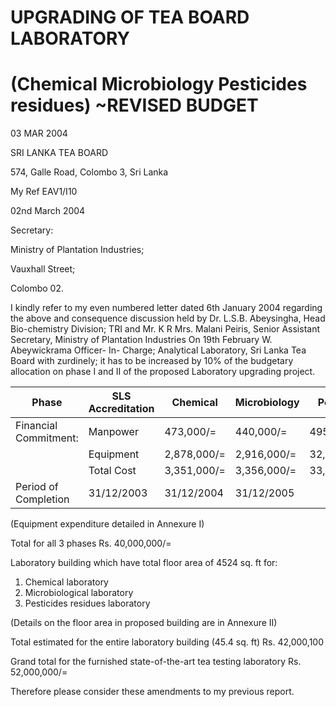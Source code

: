 # UPGRADING OF TEA BOARD LABORATORY

# (Chemical Microbiology Pesticides residues) ~REVISED BUDGET

03 MAR 2004

SRI LANKA TEA BOARD

574, Galle Road, Colombo 3, Sri Lanka

My Ref EAV1/I10

02nd March 2004

Secretary:

Ministry of Plantation Industries;

Vauxhall Street;

Colombo 02.

I kindly refer to my even numbered letter dated 6th January 2004 regarding the above and consequence discussion held by Dr. L.S.B. Abeysingha, Head Bio-chemistry Division; TRI and Mr. K R Mrs. Malani Peiris, Senior Assistant Secretary, Ministry of Plantation Industries On 19th February W. Abeywickrama Officer- In- Charge; Analytical Laboratory, Sri Lanka Tea Board with zurdinely; it has to be increased by 10% of the budgetary allocation on phase I and II of the proposed Laboratory upgrading project.

|Phase|SLS Accreditation|Chemical|Microbiology|Pesticides|
|---|---|---|---|---|
|Financial Commitment:|Manpower|473,000/=|440,000/=|495,000/=|
| |Equipment|2,878,000/=|2,916,000/=|32,798,000/=|
| |Total Cost|3,351,000/=|3,356,000/=|33,293,000/=|
|Period of Completion|31/12/2003|31/12/2004|31/12/2005| |

(Equipment expenditure detailed in Annexure I)

Total for all 3 phases Rs. 40,000,000/=

Laboratory building which have total floor area of 4524 sq. ft for:

1. Chemical laboratory
2. Microbiological laboratory
3. Pesticides residues laboratory

(Details on the floor area in proposed building are in Annexure II)

Total estimated for the entire laboratory building (45.4 sq. ft) Rs. 42,000,100

Grand total for the furnished state-of-the-art tea testing laboratory Rs. 52,000,000/=

Therefore please consider these amendments to my previous report.